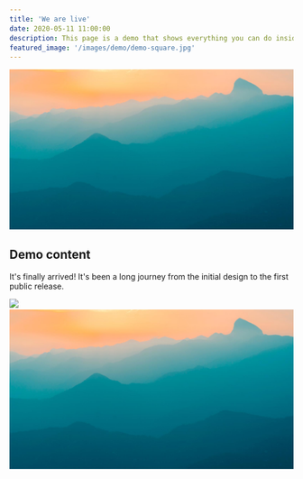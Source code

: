 ```yaml
---
title: 'We are live'
date: 2020-05-11 11:00:00
description: This page is a demo that shows everything you can do inside portfolio and blog posts.
featured_image: '/images/demo/demo-square.jpg'
---
```


![](/images/demo/demo-landscape.jpg)

## Demo content

It's finally arrived! 
It's been a long journey from the initial design to the first public release. 

<div class="gallery" data-columns="2">
	<img src="maxmix/images/demo/demo-portrait.jpg">
	<img src="/images/demo/demo-landscape.jpg">
</div>